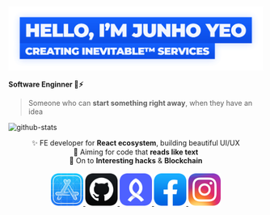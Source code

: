 <a href="https://github.com/junhoyeo">
	<img alt="Hello, I'm Junho Yeo" src="https://github.com/junhoyeo/junhoyeo/raw/main/images/title.png?v=2" width="612" />
</a>

**Software Enginner 🦄⚡️**

> Someone who can **start something right away**, when they have an idea

![github-stats](https://github-readme-stats.vercel.app/api?username=junhoyeo&count_private=true&theme=algolia)

<div align="center" style="text-align:center">
	✨ FE developer for <strong>React ecosystem</strong>, building beautiful UI/UX<br />	
	🎯 Aiming for code that <strong>reads like text</strong><br />
	🏴‍ On to <strong>Interesting hacks</strong> & <strong>Blockchain</strong>
</div>

<br />
<div align="center" style="text-align:center">
	<a href="https://trendy-resume.now.sh">
		<img src="https://raw.githubusercontent.com/junhoyeo/junhoyeo/main/icons/developer.png" width="64" height="64">
	</a>
	<a href="https://github.com/junhoyeo">
		<img src="https://raw.githubusercontent.com/junhoyeo/junhoyeo/main/icons/github.png" width="64" height="64">
	</a>
	<a href="https://www.rocketpunch.com/@jyeo">
		<img src="https://raw.githubusercontent.com/junhoyeo/junhoyeo/main/icons/rocketpunch.png" width="64" height="64">
	</a>
	<a href="https://www.facebook.com/ijustdothethingsilike">
		<img src="https://raw.githubusercontent.com/junhoyeo/junhoyeo/main/icons/facebook.png" width="64" height="64">
	</a>
	<a href="https://www.instagram.com/_junhoyeo">
		<img src="https://raw.githubusercontent.com/junhoyeo/junhoyeo/main/icons/instagram.png" width="64" height="64">
	</a>
</div>

